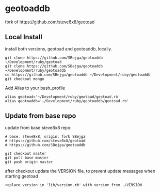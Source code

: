 # geotoaddb

fork of https://github.com/steve8x8/geotoad

## Local Install

install both versions, geotoad and geotoaddb, locally.

    git clone https://github.com/SBejga/geotoaddb ~/Development/ruby/geotoad
    git clone https://github.com/SBejga/geotoaddb ~/Development/ruby/geotoaddb
    cd https://github.com/SBejga/geotoaddb ~/Development/ruby/geotoaddb
    git checkout mongo

Add Alias to your bash_profile

    alias geotoad='~/Development/ruby/geotoad/geotoad.rb'
    alias geotoaddb='~/Development/ruby/geotoaddb/geotoad.rb'

## Update from base repo

update from base steve8x8 repo:

	# base: steve8x8, origin: fork SBejga
	# https://github.com/steve8x8/geotoad
	# https://github.com/SBejga/geotoaddb

	git checkout master
	git pull base master
	git push origin master

after checkout update the VERSION file, to prevent update messages when starting geotoad

	replace version in 'lib/version.rb' with version from ./VERSION
